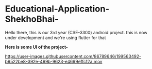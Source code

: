 # Educational-Application-ShekhoBhai-
Hello there, this is our 3rd year (CSE-3300) android project. this is now under development and we're using flutter for that




**Here is some UI of the project-** 

https://user-images.githubusercontent.com/86789646/199563492-b9522be8-392e-499b-9623-e4699effc12a.mov
